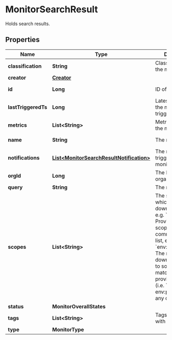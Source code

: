 # MonitorSearchResult

Holds search results.

## Properties

| Name                | Type                                                                                  | Description                                                                                                                                                                                                                                                                                        | Notes                 |
| ------------------- | ------------------------------------------------------------------------------------- | -------------------------------------------------------------------------------------------------------------------------------------------------------------------------------------------------------------------------------------------------------------------------------------------------- | --------------------- |
| **classification**  | **String**                                                                            | Classification of the monitor.                                                                                                                                                                                                                                                                     | [optional] [readonly] |
| **creator**         | [**Creator**](Creator.md)                                                             |                                                                                                                                                                                                                                                                                                    | [optional]            |
| **id**              | **Long**                                                                              | ID of the monitor.                                                                                                                                                                                                                                                                                 | [optional] [readonly] |
| **lastTriggeredTs** | **Long**                                                                              | Latest timestamp the monitor triggered.                                                                                                                                                                                                                                                            | [optional] [readonly] |
| **metrics**         | **List&lt;String&gt;**                                                                | Metrics used by the monitor.                                                                                                                                                                                                                                                                       | [optional] [readonly] |
| **name**            | **String**                                                                            | The monitor name.                                                                                                                                                                                                                                                                                  | [optional] [readonly] |
| **notifications**   | [**List&lt;MonitorSearchResultNotification&gt;**](MonitorSearchResultNotification.md) | The notification triggered by the monitor.                                                                                                                                                                                                                                                         | [optional] [readonly] |
| **orgId**           | **Long**                                                                              | The ID of the organization.                                                                                                                                                                                                                                                                        | [optional] [readonly] |
| **query**           | **String**                                                                            | The monitor query.                                                                                                                                                                                                                                                                                 | [optional]            |
| **scopes**          | **List&lt;String&gt;**                                                                | The scope(s) to which the downtime applies, e.g. &#x60;host:app2&#x60;. Provide multiple scopes as a comma-separated list, e.g. &#x60;env:dev,env:prod&#x60;. The resulting downtime applies to sources that matches ALL provided scopes (i.e. &#x60;env:dev AND env:prod&#x60;), NOT any of them. | [optional]            |
| **status**          | **MonitorOverallStates**                                                              |                                                                                                                                                                                                                                                                                                    | [optional]            |
| **tags**            | **List&lt;String&gt;**                                                                | Tags associated with the monitor.                                                                                                                                                                                                                                                                  | [optional] [readonly] |
| **type**            | **MonitorType**                                                                       |                                                                                                                                                                                                                                                                                                    | [optional]            |
